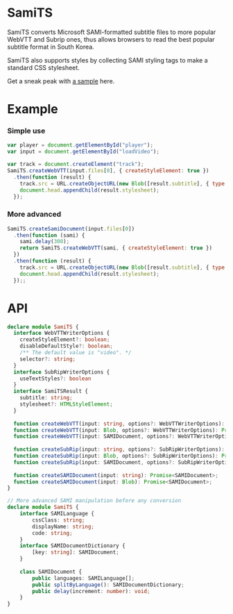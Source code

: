 SamiTS
======

SamiTS converts Microsoft SAMI-formatted subtitle files to more popular WebVTT and Subrip ones, thus allows browsers to read the best popular subtitle format in South Korea.

SamiTS also supports styles by collecting SAMI styling tags to make a standard CSS stylesheet.

Get a sneak peak with [a sample](http://saschanaz.github.io/SamiTS/sample/) here.

# Example

### Simple use

```javascript
var player = document.getElementById("player");
var input = document.getElementById("loadVideo");

var track = document.createElement("track");
SamiTS.createWebVTT(input.files[0], { createStyleElement: true })
  .then(function (result) {
    track.src = URL.createObjectURL(new Blob([result.subtitle], { type: "text/vtt" }));
    document.head.appendChild(result.stylesheet);
  });
```

### More advanced

```javascript
SamiTS.createSamiDocument(input.files[0])
  .then(function (sami) {
    sami.delay(300);
	return SamiTS.createWebVTT(sami, { createStyleElement: true })
  })
  .then(function (result) {
    track.src = URL.createObjectURL(new Blob([result.subtitle], { type: "text/vtt" }));
    document.head.appendChild(result.stylesheet);
  });;
```

# API

```typescript
declare module SamiTS {
  interface WebVTTWriterOptions {
    createStyleElement?: boolean;
    disableDefaultStyle?: boolean;
	/** The default value is "video". */
    selector?: string;
  }
  interface SubRipWriterOptions {
    useTextStyles?: boolean
  }
  interface SamiTSResult {
    subtitle: string;
    stylesheet?: HTMLStyleElement;
  }
  
  function createWebVTT(input: string, options?: WebVTTWriterOptions): Promise<SamiTSResult>;
  function createWebVTT(input: Blob, options?: WebVTTWriterOptions): Promise<SamiTSResult>;
  function createWebVTT(input: SAMIDocument, options?: WebVTTWriterOptions): Promise<SamiTSResult>;
  
  function createSubRip(input: string, options?: SubRipWriterOptions): Promise<SamiTSResult>;
  function createSubRip(input: Blob, options?: SubRipWriterOptions): Promise<SamiTSResult>;
  function createSubRip(input: SAMIDocument, options?: SubRipWriterOptions): Promise<SamiTSResult>;
  
  function createSAMIDocument(input: string): Promise<SAMIDocument>;
  function createSAMIDocument(input: Blob): Promise<SAMIDocument>;
}

// More advanced SAMI manipulation before any conversion
declare module SamiTS {
    interface SAMILanguage {
        cssClass: string;
        displayName: string;
        code: string;
    }
    interface SAMIDocumentDictionary {
        [key: string]: SAMIDocument;
    }
	
    class SAMIDocument {
        public languages: SAMILanguage[];
        public splitByLanguage(): SAMIDocumentDictionary;
        public delay(increment: number): void;
    }
}
```
